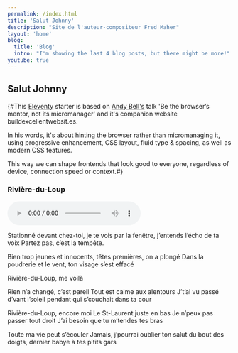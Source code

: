 ```yaml
---
permalink: /index.html
title: 'Salut Johnny'
description: "Site de l'auteur-compositeur Fred Maher"
layout: 'home'
blog:
  title: 'Blog'
  intro: "I'm showing the last 4 blog posts, but there might be more!"
youtube: true
---
```


## Salut Johnny

{#This [Eleventy](https://www.11ty.dev/) starter is based on [Andy Bell's](https://mastodon.social/@andy@bell.bz) talk 'Be the browser’s mentor, not its micromanager' and it's companion website buildexcellentwebsit.es.

In his words, it's about hinting the browser rather than micromanaging it, using progressive enhancement, CSS layout, fluid type & spacing, as well as modern CSS features.

This way we can shape frontends that look good to everyone, regardless of device, connection speed or context.#}

### Rivière-du-Loup 
<audio controls>
  <source src="horse.ogg" type="audio/ogg">
  <source src="/assets/mp3/riviere-du-loup.mp3" type="audio/mpeg">
Your browser does not support the audio element.
</audio>


Stationné devant chez-toi, 
je te vois par la fenêtre,
j’entends l’écho de ta voix 
Partez pas, c’est la tempête.


Bien trop jeunes et innocents,
têtes premières, on a plongé
Dans la poudrerie et le vent,
ton visage s’est effacé


Rivière-du-Loup,
me voilà


Rien n’a changé, c’est pareil
Tout est calme aux alentours
J’t’ai vu passé d’vant l’soleil
pendant qui s’couchait dans ta cour


Rivière-du-Loup, encore moi
Le St-Laurent juste en bas
Je n’peux pas passer tout droit
J’ai besoin que tu m’tendes tes bras


Toute ma vie peut s’écouler
Jamais, j’pourrai oublier
ton salut du bout des doigts,
dernier babye à tes p’tits gars


